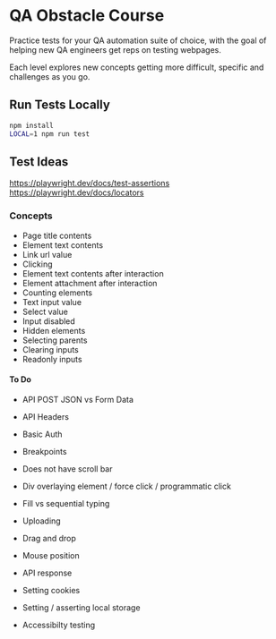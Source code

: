 # QA Obstacle Course

Practice tests for your QA automation suite of choice, with the goal of helping new QA engineers get reps on testing webpages.

Each level explores new concepts getting more difficult, specific and challenges as you go.

## Run Tests Locally

```bash
npm install
LOCAL=1 npm run test
```

## Test Ideas

https://playwright.dev/docs/test-assertions
https://playwright.dev/docs/locators

### Concepts

- Page title contents
- Element text contents
- Link url value
- Clicking
- Element text contents after interaction
- Element attachment after interaction
- Counting elements
- Text input value
- Select value
- Input disabled
- Hidden elements
- Selecting parents
- Clearing inputs
- Readonly inputs

#### To Do

- API POST JSON vs Form Data
- API Headers
- Basic Auth

- Breakpoints
- Does not have scroll bar
- Div overlaying element / force click / programmatic click
- Fill vs sequential typing
- Uploading
- Drag and drop
- Mouse position
- API response
- Setting cookies
- Setting / asserting local storage
- Accessibilty testing
